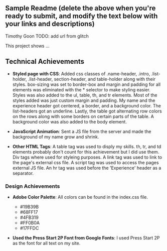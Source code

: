 
Sample Readme (delete the above when you're ready to submit, and modify the text below with your links and descriptions)
---

Timothy Goon
TODO: add url from glitch

This project shows ...

## Technical Achievements
- **Styled page with CSS**: Added css classes of .name-header, .intro, .list-holder, .list-header, section-header, and table-holder
along with their styles. box-sizing was set to border-box and margin and padding for all elements was eliminated with the * selector to make styling easier. Styles was also added to the ul, table, th, and tr elements. Most of the styles added was just custom margin and 
padding. My name and the experience header got centered, a border, and a background color. The list-headers got an underline. Lastly,
the table got alternating row colors on the rows along with some borders on certain parts of the table. A background color was also 
added to the body element.

- **JavaScript Animation**: Sent a JS file from the server and made the background of my name grow and shrink.

- **Other HTML Tags**: A table tag was used to disply my skills. th, tr, and td elements probably don't count for this achievement but I did use them. Div tags where used for styleing purposes. A link tag was used to link to the page's external css file. A script tag was used to access the pages external JS file. An hr tag was used before the 'Experience' header as a separator.

### Design Achievements
- **Adobe Color Palette**: All colors can be found in the index.css file.
    - #19B39B
    - #68FF17
    - #4FB319
    - #FF0B0A
    - #17FFDC

- **Used the Press Start 2P Font from Google Fonts**: I used Press Start 2P as the font for all text on my site.
